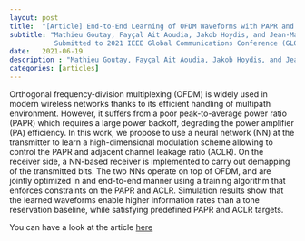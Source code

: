 ```yaml
---
layout: post
title:  "[Article] End-to-End Learning of OFDM Waveforms with PAPR and ACLR Constraints"
subtitle: "Mathieu Goutay, Fayçal Ait Aoudia, Jakob Hoydis, and Jean-Marie Gorce <p>
           Submitted to 2021 IEEE Global Communications Conference (GLOBECOM), Madrid, Spain "
date:   2021-06-19
description : "Mathieu Goutay, Fayçal Ait Aoudia, Jakob Hoydis, and Jean-Marie Gorce"
categories: [articles]
---
```


Orthogonal frequency-division multiplexing (OFDM) is widely used in modern wireless networks thanks to its efficient handling of multipath environment. However, it suffers from a poor peak-to-average power ratio (PAPR) which requires a large power backoff, degrading the power amplifier (PA) efficiency. In this work, we propose to use a neural network (NN) at the transmitter to learn a high-dimensional modulation scheme allowing to control the PAPR and adjacent channel leakage ratio (ACLR). On the receiver side, a NN-based receiver is implemented to carry out demapping of the transmitted bits. The two NNs operate on top of OFDM, and are jointly optimized in and end-to-end manner using a training algorithm that enforces constraints on the PAPR and ACLR. Simulation results show that the learned waveforms enable higher information rates than a tone reservation baseline, while satisfying predefined PAPR and ACLR targets.

You can have a look at the article [here]( https://arxiv.org/abs/2106.16039)





